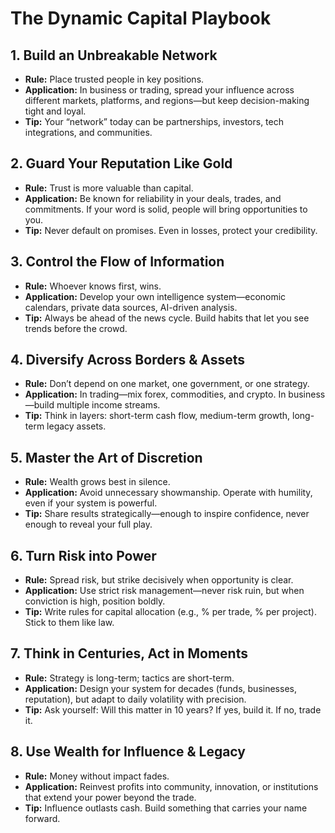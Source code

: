 # The Dynamic Capital Playbook

## 1. Build an Unbreakable Network
- **Rule:** Place trusted people in key positions.
- **Application:** In business or trading, spread your influence across different markets, platforms, and regions—but keep decision-making tight and loyal.
- **Tip:** Your “network” today can be partnerships, investors, tech integrations, and communities.

## 2. Guard Your Reputation Like Gold
- **Rule:** Trust is more valuable than capital.
- **Application:** Be known for reliability in your deals, trades, and commitments. If your word is solid, people will bring opportunities to you.
- **Tip:** Never default on promises. Even in losses, protect your credibility.

## 3. Control the Flow of Information
- **Rule:** Whoever knows first, wins.
- **Application:** Develop your own intelligence system—economic calendars, private data sources, AI-driven analysis.
- **Tip:** Always be ahead of the news cycle. Build habits that let you see trends before the crowd.

## 4. Diversify Across Borders & Assets
- **Rule:** Don’t depend on one market, one government, or one strategy.
- **Application:** In trading—mix forex, commodities, and crypto. In business—build multiple income streams.
- **Tip:** Think in layers: short-term cash flow, medium-term growth, long-term legacy assets.

## 5. Master the Art of Discretion
- **Rule:** Wealth grows best in silence.
- **Application:** Avoid unnecessary showmanship. Operate with humility, even if your system is powerful.
- **Tip:** Share results strategically—enough to inspire confidence, never enough to reveal your full play.

## 6. Turn Risk into Power
- **Rule:** Spread risk, but strike decisively when opportunity is clear.
- **Application:** Use strict risk management—never risk ruin, but when conviction is high, position boldly.
- **Tip:** Write rules for capital allocation (e.g., % per trade, % per project). Stick to them like law.

## 7. Think in Centuries, Act in Moments
- **Rule:** Strategy is long-term; tactics are short-term.
- **Application:** Design your system for decades (funds, businesses, reputation), but adapt to daily volatility with precision.
- **Tip:** Ask yourself: Will this matter in 10 years? If yes, build it. If no, trade it.

## 8. Use Wealth for Influence & Legacy
- **Rule:** Money without impact fades.
- **Application:** Reinvest profits into community, innovation, or institutions that extend your power beyond the trade.
- **Tip:** Influence outlasts cash. Build something that carries your name forward.

